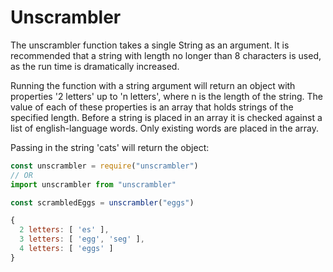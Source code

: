 <h1>Unscrambler</h1>

The unscrambler function takes a single String as an argument. It is recommended that a string with length no longer than 8 characters is used, as the run time is dramatically increased.

Running the function with a string argument will return an object with properties
'2 letters' up to 'n letters', where n is the length of the string. The value of each of these properties is an array that holds strings of the specified length. Before a string is placed in an array it is checked against a list of english-language words. Only existing words are placed in the array.

Passing in the string 'cats' will return the object:
```js
const unscrambler = require("unscrambler")
// OR
import unscrambler from "unscrambler"

const scrambledEggs = unscrambler("eggs")

{
  2 letters: [ 'es' ],
  3 letters: [ 'egg', 'seg' ],
  4 letters: [ 'eggs' ]
}
```
